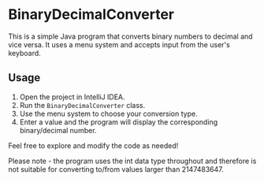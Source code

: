 # BinaryDecimalConverter

This is a simple Java program that converts binary numbers to decimal and vice versa. It uses a menu system and accepts input from the user's keyboard.

## Usage
1. Open the project in IntelliJ IDEA.
2. Run the `BinaryDecimalConverter` class.
3. Use the menu system to choose your conversion type.
4. Enter a value and the program will display the corresponding binary/decimal number.

Feel free to explore and modify the code as needed!

Please note - the program uses the int data type throughout and therefore is not suitable for converting to/from values larger than 2147483647.
